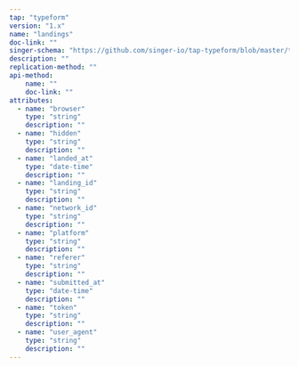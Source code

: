 ```yaml
---
tap: "typeform"
version: "1.x"
name: "landings"
doc-link: ""
singer-schema: "https://github.com/singer-io/tap-typeform/blob/master/tap_typeform/schemas/landings.json"
description: ""
replication-method: ""
api-method:
    name: ""
    doc-link: ""
attributes:
  - name: "browser"
    type: "string"
    description: ""
  - name: "hidden"
    type: "string"
    description: ""
  - name: "landed_at"
    type: "date-time"
    description: ""
  - name: "landing_id"
    type: "string"
    description: ""
  - name: "network_id"
    type: "string"
    description: ""
  - name: "platform"
    type: "string"
    description: ""
  - name: "referer"
    type: "string"
    description: ""
  - name: "submitted_at"
    type: "date-time"
    description: ""
  - name: "token"
    type: "string"
    description: ""
  - name: "user_agent"
    type: "string"
    description: ""
---
```

